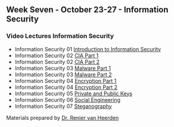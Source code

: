 ## Week Seven - October 23-27 - Information Security

### Video Lectures Information Security

* Information Security 01 [Introduction to Information Security](https://vimeo.com/614283613)
* Information Security 02 [CIA Part 1](https://vimeo.com/614285020)
* Information Security 02 [CIA Part 2](https://vimeo.com/614286235)
* Information Security 03 [Malware Part 1](https://vimeo.com/614287526)
* Information Security 03 [Malware Part 2](https://vimeo.com/614288824)
* Information Security 04 [Encryption Part 1](https://vimeo.com/614289643)
* Information Security 04 [Encryption Part 2](https://vimeo.com/614291348)
* Information Security 05 [Private and Public Keys](https://vimeo.com/614293116)
* Information Security 06 [Social Engineering](https://vimeo.com/614295074)
* Information Security 07 [Steganography](https://vimeo.com/614297402)

                                                      
Materials prepared by [Dr. Renier van Heerden](https://cs.uwc.ac.za/dr-renier-van-heerden/)
